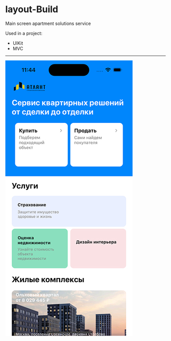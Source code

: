 # layout-Build
 Main screen apartment solutions service
 
 Used in a project:
* UIKit
* MVC

---
![Image alt](https://github.com/AlexKolch/layout-2Build/blob/main/Screen/Simulator%20Screenshot.jpg)
